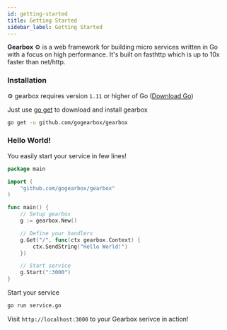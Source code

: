 ```yaml
---
id: getting-started
title: Getting Started
sidebar_label: Getting Started
---
```


**Gearbox** :gear: is a web framework for building micro services written in Go with a focus on high performance. It's built on fasthttp which is up to 10x faster than net/http.

### Installation

:gear: gearbox requires version `1.11` or higher of Go ([Download Go](https://golang.org/dl/))

Just use [go get](https://golang.org/cmd/go/#hdr-Add_dependencies_to_current_module_and_install_them) to download and install gearbox

```bash
go get -u github.com/gogearbox/gearbox
```

### Hello World!

You easily start your service in few lines!

``` go
package main

import (
	"github.com/gogearbox/gearbox"
)

func main() {
	// Setup gearbox
	g := gearbox.New()

	// Define your handlers
	g.Get("/", func(ctx gearbox.Context) {
		ctx.SendString("Hello World!")
	})

	// Start service
	g.Start(":3000")
}
```

Start your service

```bash
go run service.go
```

Visit `http://localhost:3000` to your Gearbox serivce in action! 